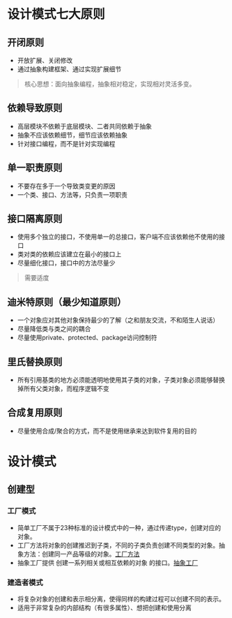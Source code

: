# 设计模式七大原则
## 开闭原则
- 开放扩展、关闭修改
- 通过抽象构建框架、通过实现扩展细节
> 核心思想：面向抽象编程，抽象相对稳定，实现相对灵活多变。
## 依赖导致原则
- 高层模块不依赖于底层模块、二者共同依赖于抽象
- 抽象不应该依赖细节，细节应该依赖抽象
- 针对接口编程，而不是针对实现编程
## 单一职责原则
- 不要存在多于一个导致类变更的原因
- 一个类、接口、方法等，只负责一项职责
## 接口隔离原则
- 使用多个独立的接口，不使用单一的总接口，客户端不应该依赖他不使用的接口
- 类对类的依赖应该建立在最小的接口上
- 尽量细化接口，接口中的方法尽量少
> 需要适度
## 迪米特原则（最少知道原则）
- 一个对象应对其他对象保持最少的了解（之和朋友交流，不和陌生人说话）
- 尽量降低类与类之间的耦合
- 尽量使用private、protected、package访问控制符
## 里氏替换原则
- 所有引用基类的地方必须能透明地使用其子类的对象，子类对象必须能够替换掉所有父类对象，而程序逻辑不变
## 合成复用原则
- 尽量使用合成/聚合的方式，而不是使用继承来达到软件复用的目的
# 设计模式
## 创建型
### 工厂模式
- 简单工厂不属于23种标准的设计模式中的一种，通过传递type，创建对应的对象。
- 工厂方法将对象的创建推迟到子类，不同的子类负责创建不同类型的对象。抽象方法：创建同一产品等级的对象。[工厂方法](src/main/java/factory/factoryMethod)
- 抽象工厂提供 创建一系列相关或相互依赖的对象 的接口。[抽象工厂](src/main/java/factory/abstraceFactory)
### 建造者模式
- 将复杂对象的创建和表示相分离，使得同样的构建过程可以创建不同的表示。
- 适用于非常复杂的内部结构（有很多属性）、想把创建和使用分离
 